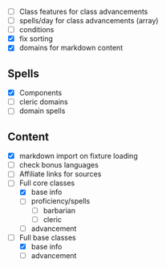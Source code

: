 - [ ] Class features for class advancements
- [ ] spells/day for class advancements (array)
- [ ] conditions
- [X] fix sorting
- [X] domains for markdown content

## Spells

- [X] Components
- [ ] cleric domains
- [ ] domain spells

## Content

- [X] markdown import on fixture loading
- [ ] check bonus languages
- [ ] Affiliate links for sources
- [ ] Full core classes
    - [X] base info
    - [ ] proficiency/spells
        - [ ] barbarian
        - [ ] cleric
    - [ ] advancement
- [ ] Full base classes
    - [X] base info
    - [ ] advancement
